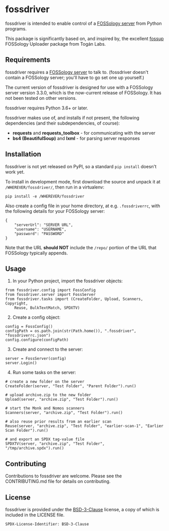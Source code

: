 # fossdriver

fossdriver is intended to enable control of a [FOSSology server](https://www.fossology.org) from Python programs.

This package is significantly based on, and inspired by, the excellent [fossup](https://gitlab.com/toganlabs/fossup) FOSSology Uploader package from Togán Labs.

## Requirements

fossdriver requires a [FOSSology server](https://www.fossology.org) to talk to. (fossdriver doesn't contain a FOSSology server; you'll have to go set one up yourself.)

The current version of fossdriver is designed for use with a FOSSology server version 3.3.0, which is the now-current release of FOSSology. It has not been tested on other versions.

fossdriver requires Python 3.6+ or later.

fossdriver makes use of, and installs if not present, the following dependencies (and their subdependencies, of course):

- **requests** and **requests_toolbox** - for communicating with the server
- **bs4 (BeautifulSoup)** and **lxml** - for parsing server responses

## Installation

fossdriver is not yet released on PyPI, so a standard `pip install` doesn't work yet.

To install in development mode, first download the source and unpack it at `/WHEREVER/fossdriver/`, then run in a virtualenv:

```
pip install -e /WHEREVER/fossdriver
```

Also create a config file in your home directory, at e.g. `.fossdriverrc`, with the following details for your FOSSology server:

```
{
    "serverUrl": "SERVER URL",
    "username": "USERNAME",
    "password": "PASSWORD"
}
```

Note that the URL **should NOT** include the `/repo/` portion of the URL that FOSSology typically appends.

## Usage

1) In your Python project, import the fossdriver objects:

```
from fossdriver.config import FossConfig
from fossdriver.server import FossServer
from fossdriver.tasks import (CreateFolder, Upload, Scanners, Copyright,
    Reuse, BulkTextMatch, SPDXTV)
```

2) Create a config object:

```
config = FossConfig()
configPath = os.path.join(str(Path.home()), ".fossdriver", "fossdriverrc.json")
config.configure(configPath)
```

3) Create and connect to the server:

```
server = FossServer(config)
server.Login()
```

4) Run some tasks on the server:

```
# create a new folder on the server
CreateFolder(server, "Test Folder", "Parent Folder").run()

# upload archive.zip to the new folder
Upload(server, "archive.zip", "Test Folder").run()

# start the Monk and Nomos scanners
Scanners(server, "archive.zip", "Test Folder").run()

# also reuse prior results from an earlier scan
Reuse(server, "archive.zip", "Test Folder", "earlier-scan-1", "Earlier Scan Folder").run()

# and export an SPDX tag-value file
SPDXTV(server, "archive.zip", "Test Folder", "/tmp/archive.spdx").run()
```

## Contributing

Contributions to fossdriver are welcome. Please see the CONTRIBUTING.md file for details on contributing.

## License

fossdriver is provided under the [BSD-3-Clause](https://spdx.org/licenses/BSD-3-Clause.html) license, a copy of which is included in the LICENSE file.

```
SPDX-License-Identifier: BSD-3-Clause
```
